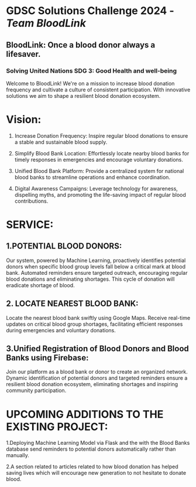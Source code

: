 # GDSC Solutions Challenge 2024 - _Team BloodLink_ 
## BloodLink: Once a blood donor always a lifesaver.
### Solving United Nations SDG 3: Good Health and well-being

Welcome to BloodLink! We're on a mission to increase blood donation frequency and cultivate a culture of consistent participation. With innovative solutions we aim to shape a resilient blood donation ecosystem. 

# Vision:

1. Increase Donation Frequency: Inspire regular blood donations to ensure a stable and sustainable blood supply.

2. Simplify Blood Bank Location: Effortlessly locate nearby blood banks for timely responses in emergencies and encourage voluntary donations.

3. Unified Blood Bank Platform: Provide a centralized system for national blood banks to streamline operations and enhance coordination.

4. Digital Awareness Campaigns: Leverage technology for awareness, dispelling myths, and promoting the life-saving impact of regular blood contributions.

# **SERVICE**:
## 1.**POTENTIAL BLOOD DONORS**:
Our system, powered by Machine Learning, proactively identifies potential donors when specific blood group levels fall below a critical mark at blood bank. Automated reminders ensure targeted outreach, encouraging regular blood donations and eliminating shortages. This cycle of donation will eradicate shortage of blood.

## 2. **LOCATE NEAREST BLOOD BANK**:
Locate the nearest blood bank swiftly using Google Maps. Receive real-time updates on critical blood group shortages, facilitating efficient responses during emergencies and voluntary donations.

## 3.Unified Registration of Blood Donors and Blood Banks using Firebase:
Join our platform as a blood bank or donor to create an organized network. Dynamic identification of potential donors and targeted reminders ensure a resilient blood donation ecosystem, eliminating shortages and inspiring community participation.

# UPCOMING ADDITIONS TO THE EXISTING PROJECT:
1.Deploying Machine Learning Model via Flask and the with the Blood Banks database send reminders to potential donors automatically rather than manually.

2.A section related to articles related to how blood donation has helped saving lives which will encourage new generation to not hesitate to donate blood. 


<!--

**Here are some ideas to get you started:**

🙋‍♀️ A short introduction - what is your organization all about?
🌈 Contribution guidelines - how can the community get involved?
👩‍💻 Useful resources - where can the community find your docs? Is there anything else the community should know?
🍿 Fun facts - what does your team eat for breakfast?
🧙 Remember, you can do mighty things with the power of [Markdown](https://docs.github.com/github/writing-on-github/getting-started-with-writing-and-formatting-on-github/basic-writing-and-formatting-syntax)
-->
